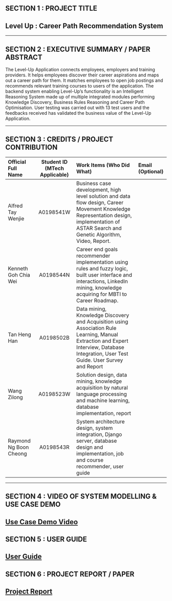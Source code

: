 ## SECTION 1 : PROJECT TITLE
## Level Up : Career Path Recommendation System

---
## SECTION 2 : EXECUTIVE SUMMARY / PAPER ABSTRACT
The Level-Up Application connects employees, employers and training providers. It helps employees discover their career aspirations and maps out a career path for them. It matches employees to open job postings and recommends relevant training courses to users of the application. The backend system enabling Level-Up’s functionality is an Intelligent Reasoning System made up of multiple integrated modules performing Knowledge Discovery, Business Rules Reasoning and Career Path Optimisation. User testing was carried out with 13 test users and the feedbacks received has validated the business value of the Level-Up Application. 

---
## SECTION 3 : CREDITS / PROJECT CONTRIBUTION

| Official Full Name  | Student ID (MTech Applicable)  | Work Items (Who Did What) | Email (Optional) |
| :------------ |:---------------:| :-----| :-----|
| Alfred Tay Wenjie | A0198541W | Business case development, high level solution and data flow design, Career Movement Knowledge Representation design, implementation of ASTAR Search and Genetic Algorithm, Video, Report. | |
| Kenneth Goh Chia Wei | A0198544N | Career end goals recommender implementation using rules and fuzzy logic, built user interface and interactions, LinkedIn mining, knowledge acquiring for MBTI to Career Roadmap. | |
| Tan Heng Han | A0198502B | Data mining, Knowledge Discovery and Acquisition using Association Rule Learning, Manual Extraction and Expert Interview, Database Integration, User Test Guide. User Survey and Report | |
| Wang Zilong | A0198523W | Solution design, data mining, knowledge acquisition by natural language processing and machine learning, database implementation, report | |
| Raymond Ng Boon Cheong | A0198543R | System architecture design, system integration, Django server, database design and implementation, job and course recommender, user guide | |

---
## SECTION 4 : VIDEO OF SYSTEM MODELLING & USE CASE DEMO
[Use Case Demo Video](https://github.com/raymondng76/IRS-MR-RS-2019-07-01-IS1FT-GRP-Team10-LevelUp/blob/master/Miscellaneous/Level%20Up%20Video.mp4)
---
## SECTION 5 : USER GUIDE
[User Guide](https://github.com/raymondng76/IRS-MR-RS-2019-07-01-IS1FT-GRP-Team10-LevelUp/blob/master/UserGuide/Team%2010%20LevelUp%20User%20Guide.pdf)
---
## SECTION 6 : PROJECT REPORT / PAPER
[Project Report](https://github.com/raymondng76/IRS-MR-RS-2019-07-01-IS1FT-GRP-Team10-LevelUp/blob/master/ProjectReport/Team%2010%20Level%20Up%20Report%20-%20Final.pdf)
---
